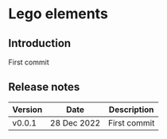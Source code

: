 # Lego elements

## Introduction
First commit

## Release notes
| Version | Date        | Description  |
|---------|-------------|--------------|
| v0.0.1  | 28 Dec 2022 | First commit |
